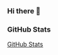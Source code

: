 ### Hi there 👋

### GitHub Stats
[GitHub Stats](https://github-readme-stats.vercel.app/api?username=Sidd-Pixil&show_icons=true&theme=radical)
